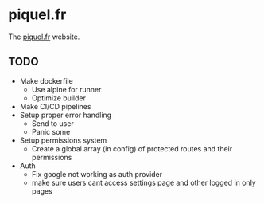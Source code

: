 # piquel.fr

The [piquel.fr](https://piquel.fr) website.

## TODO

- Make dockerfile
  - Use alpine for runner
  - Optimize builder
- Make CI/CD pipelines
- Setup proper error handling
  - Send to user
  - Panic some
- Setup permissions system
  - Create a global array (in config) of protected routes and their permissions
- Auth
  - Fix google not working as auth provider
  - make sure users cant access settings page and other logged in only pages
